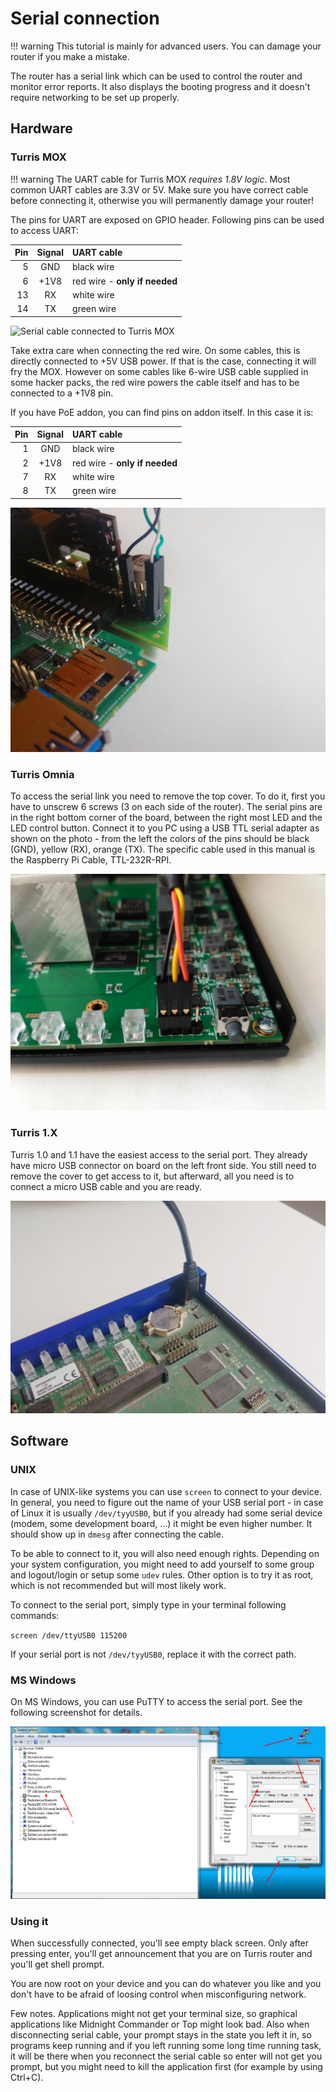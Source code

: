 # Serial connection

!!! warning
    This tutorial is mainly for advanced users. You can damage your router if you make a mistake.

The router has a serial link which can be used to control the router and
monitor error reports. It also displays the booting progress and it doesn't
require networking to be set up properly.

## Hardware

### Turris MOX

!!! warning
    The UART cable for Turris MOX *requires 1.8V logic*. Most common UART
    cables are 3.3V or 5V. Make sure you have correct cable before connecting
    it, otherwise you will permanently damage your router!

The pins for UART are exposed on GPIO header. Following pins can be used to
access UART:

|Pin |Signal|UART cable                    |
|---:|:----:|:-----------------------------|
|  5 | GND  |black wire                    |
|  6 | +1V8 |red wire - **only if needed** |
| 13 | RX   |white wire                    |
| 14 | TX   |green wire                    |

![Serial cable connected to Turris MOX](serial_link_mox.jpg)

Take extra care when connecting the red wire. On some cables, this is directly
connected to +5V USB power. If that is the case, connecting it will fry the MOX. However on some cables like 6-wire USB cable supplied in
some hacker packs, the red wire powers the cable itself and has to be connected
to a +1V8 pin.

If you have PoE addon, you can find pins on addon itself. In this case it is:

|Pin |Signal|UART cable                    |
|---:|:----:|:-----------------------------|
|  1 | GND  |black wire                    |
|  2 | +1V8 |red wire - **only if needed** |
|  7 | RX   |white wire                    |
|  8 | TX   |green wire                    |

![Serial cable connected to Turris MOX with PoE](serial_link_mox_poe.jpg)

### Turris Omnia

To access the serial link you need to remove the top cover.
To do it, first you have to unscrew 6 screws (3 on each side of the router). 
The serial pins are in the right
bottom corner of the board, between the right most LED and the LED control
button. Connect it to you PC using a USB TTL serial adapter as shown on the
photo - from the left the colors of the pins should be black (GND), yellow
(RX), orange (TX). The specific cable used in this manual is the Raspberry Pi
Cable, TTL-232R-RPI.

![Serial cable connected to Turris Omnia](serial_link_omnia.jpg)

### Turris 1.X

Turris 1.0 and 1.1 have the easiest access to the serial port. They already
have micro USB connector on board on the left front side. You still need to
remove the cover to get access to it, but afterward, all you need is to connect a micro
USB cable and you are ready.

![Serial cable connected to Turris 1.1](serial_link_turris.jpg)

## Software

### UNIX

In case of UNIX-like systems you can use `screen` to connect to your device. In
general, you need to figure out the name of your USB serial port - in case of
Linux it is usually `/dev/tyyUSB0`, but if you already had some serial device
(modem, some development board, ...) it might be even higher number. It should
show up in `dmesg` after connecting the cable.

To be able to connect to it, you will also need enough rights. Depending on
your system configuration, you might need to add yourself to some group and
logout/login or setup some `udev` rules. Other option is to try it as root, which
is not recommended but will most likely work.

To connect to the serial port, simply type in your terminal following commands:

`screen /dev/ttyUSB0 115200`

If your serial port is not `/dev/tyyUSB0`, replace it with the correct path.

### MS Windows

On MS Windows, you can use PuTTY to access the serial port. See the following
screenshot for details.

![PuTTY connecting to serial port](putty.png)

### Using it

When successfully connected, you'll see empty black screen. Only after pressing
enter, you'll get announcement that you are on Turris router and you'll get
shell prompt.

You are now root on your device and you can do whatever you like and you don't
have to be afraid of loosing control when misconfiguring network.

Few notes. Applications might not get your terminal size, so graphical
applications like Midnight Commander or Top might look bad. Also when
disconnecting serial cable, your prompt stays in the state you left it in, so
programs keep running and if you left running some long time running task, it
will be there when you reconnect the serial cable so enter will not get you
prompt, but you might need to kill the application first (for example by using
Ctrl+C).
